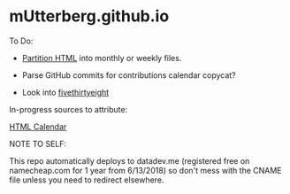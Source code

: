 # mUtterberg.github.io

To Do:

* [Partition HTML](https://www.w3schools.com/howto/howto_html_include.asp) into monthly or weekly files.

* Parse GitHub commits for contributions calendar copycat?

* Look into [fivethirtyeight](https://github.com/fivethirtyeight/data)

In-progress sources to attribute:

[HTML Calendar](https://www.htmlgoodies.com/tutorials/tables/article.php/3479801/So-You-Want-A-Calendar-Huh.htm)

NOTE TO SELF:

This repo automatically deploys to datadev.me (registered free on namecheap.com for 1 year from 6/13/2018) so
don't mess with the CNAME file unless you need to redirect elsewhere.

